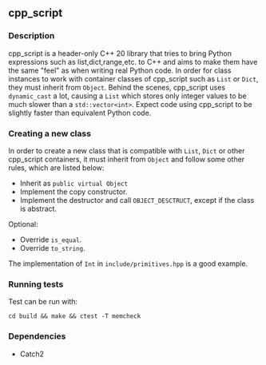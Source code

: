 ## cpp_script
### Description
cpp_script is a header-only C++ 20 library that tries to bring Python expressions such as list,dict,range,etc. to C++ and aims to make them have the same "feel" as when writing real Python code. In order for class instances to work with container classes of cpp_script such as `List` or `Dict`, they must inherit from `Object`. Behind the scenes, cpp_script uses `dynamic_cast` a lot, causing a `List` which stores only integer values to be much slower than a `std::vector<int>`. Expect code using cpp_script to be slightly faster than equivalent Python code.

### Creating a new class
In order to create a new class that is compatible with `List`, `Dict` or other cpp_script containers, it must inherit from `Object` and follow some other rules, which are listed below:
- Inherit as `public virtual Object`
- Implement the copy constructor.
- Implement the destructor and call `OBJECT_DESCTRUCT`, except if the class is abstract.

Optional:
- Override `is_equal`.
- Override `to_string`.

The implementation of `Int` in `include/primitives.hpp` is a good example.

### Running tests
Test can be run with:
```
cd build && make && ctest -T memcheck
```

### Dependencies
- Catch2
